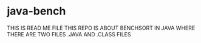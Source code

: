# java-bench
THIS IS READ ME FILE 
THIS REPO IS ABOUT BENCHSORT IN JAVA WHERE THERE ARE TWO FILES .JAVA AND .CLASS FILES
